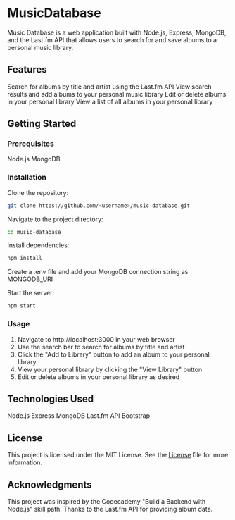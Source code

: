# MusicDatabase
Music Database is a web application built with Node.js, Express, MongoDB, and the Last.fm API that allows users to search for and save albums to a personal music library.

## Features

Search for albums by title and artist using the Last.fm API
View search results and add albums to your personal music library
Edit or delete albums in your personal library
View a list of all albums in your personal library

## Getting Started

### Prerequisites

Node.js
MongoDB

### Installation

Clone the repository: 
```bash
git clone https://github.com/<username>/music-database.git
```
Navigate to the project directory:
```bash
cd music-database
```
Install dependencies: 
```bash
npm install
```
Create a .env file and add your MongoDB connection string as MONGODB_URI

Start the server: 
```bash
npm start
```
### Usage

1. Navigate to http://localhost:3000 in your web browser
2. Use the search bar to search for albums by title and artist
3. Click the "Add to Library" button to add an album to your personal library
4. View your personal library by clicking the "View Library" button
5. Edit or delete albums in your personal library as desired

## Technologies Used

Node.js
Express
MongoDB
Last.fm API
Bootstrap

## License
This project is licensed under the MIT License. See the [License](https://choosealicense.com/licenses/mit/) file for more information.

## Acknowledgments

This project was inspired by the Codecademy "Build a Backend with Node.js" skill path.
Thanks to the Last.fm API for providing album data.

